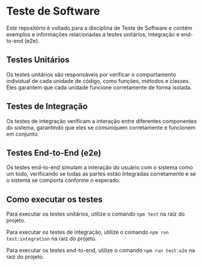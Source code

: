 # Teste de Software

Este repositório é voltado para a disciplina de Teste de Software e contém exemplos e informações relacionadas a testes unitários, integração e end-to-end (e2e).

## Testes Unitários

Os testes unitários são responsáveis por verificar o comportamento individual de cada unidade de código, como funções, métodos e classes. Eles garantem que cada unidade funcione corretamente de forma isolada.

## Testes de Integração

Os testes de integração verificam a interação entre diferentes componentes do sistema, garantindo que eles se comuniquem corretamente e funcionem em conjunto.

## Testes End-to-End (e2e)

Os testes end-to-end simulam a interação do usuário com o sistema como um todo, verificando se todas as partes estão integradas corretamente e se o sistema se comporta conforme o esperado.

## Como executar os testes

Para executar os testes unitários, utilize o comando `npm test` na raiz do projeto.

Para executar os testes de integração, utilize o comando `npm run test:integration` na raiz do projeto.

Para executar os testes end-to-end, utilize o comando `npm run test:e2e` na raiz do projeto.

